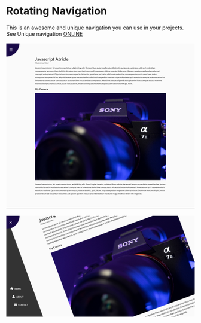 # Rotating Navigation
This is an awesome and unique navigation you can use in your projects.<br/>
See Unique navigation [ONLINE](https://mohammadkiaei.github.io/rotating-navigation/)
<br/>
<br/>
![Rotating Navigation close](https://github.com/mohammadkiaei/rotating-navigation/blob/master/rotate-close.png)
<br/>
<br/>
![Rotating Navigation open](https://github.com/mohammadkiaei/rotating-navigation/blob/master/rotate-open.png)
<br/>
